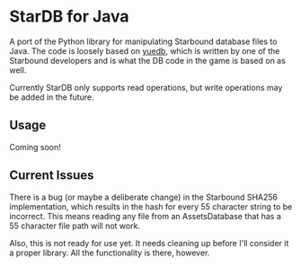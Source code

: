 # StarDB for Java

A port of the Python library for manipulating Starbound database files to Java.
The code is loosely based on [yuedb](https://bitbucket.org/kyren/yuedb), which 
is written by one of the Starbound developers and is what the DB code in the 
game is based on as well.

Currently StarDB only supports read operations, but write operations may be 
added in the future.

## Usage

Coming soon!

## Current Issues

There is a bug (or maybe a deliberate change) in the Starbound SHA256 
implementation, which results in the hash for every 55 character string to be 
incorrect. This means reading any file from an AssetsDatabase that has a 55 
character file path will not work.

Also, this is not ready for use yet. It needs cleaning up before I'll consider
it a proper library. All the functionality is there, however.